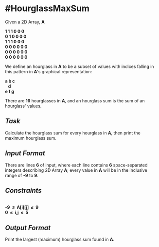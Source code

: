 <h1>#HourglassMaxSum</h1>
Given a 2D Array, <b>A</b> 

<b>1 1 1 0 0 0<br>
0 1 0 0 0 0<br>
1 1 1 0 0 0<br>
0 0 0 0 0 0<br>
0 0 0 0 0 0<br>
0 0 0 0 0 0<br></b>

We define an hourglass in <b>A</b> to be a subset of values with indices falling in this pattern in <b>A</b>'s graphical representation:<br>

<b>a b c<br>
  &nbsp;&nbsp;&nbsp;d<br>
e f g<br></b>

There are <b>16</b> hourglasses in <b>A</b>, and an hourglass sum is the sum of an hourglass' values.

<h2><i>Task</i></h2>
Calculate the hourglass sum for every hourglass in <b>A</b>, then print the maximum hourglass sum.

<h2><i>Input Format</i></h2>

There are lines <b>6</b> of input, where each line contains <b>6</b> space-separated integers describing 2D Array <b>A</b>; every value in <b>A</b> will be in the inclusive range of <b>-9</b> to <b>9</b>.

<h2><i>Constraints</i></h2><br>
<b>-9 &nbsp;&le;&nbsp; A[i][j] &nbsp;&le;&nbsp; 9<br>
0 &nbsp;&le;&nbsp; i,j &nbsp;&le;&nbsp; 5<br></b>

<h2><i>Output Format</i></h2>

Print the largest (maximum) hourglass sum found in <b>A</b>. 
